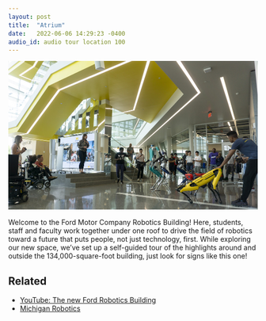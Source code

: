```yaml
---
layout: post
title:  "Atrium"
date:   2022-06-06 14:29:23 -0400
audio_id: audio tour location 100
---
```


<div class="audio-player">
   <!-- this is where the player will be injected -->
</div>

![Students and visitors show off robots around the atrium stage](/assets/images/100-robotics-atrium.jpg)

Welcome to the Ford Motor Company Robotics Building! Here, students, staff and faculty work together under one roof to drive the field of robotics toward a future that puts people, not just technology, first. While exploring our new space, we’ve set up a self-guided tour of the highlights around and outside the 134,000-square-foot building, just look for signs like this one!


## Related
* [YouTube: The new Ford Robotics Building](https://www.youtube.com/watch?v=Nckogu4XZ28)
* [Michigan Robotics](https://robotics.umich.edu)





<script type="text/javascript">

 const player = new Shikwasa({
   container: () => document.querySelector('.audio-player'),
   audio: {
     title: 'The Atrium',
     artist: 'Location 100',
     cover: '/assets/images/100-robotics-atrium.jpg',
     src: '/assets/audio/140-robot-garden.mp3',
   },
   // fixed: {
   //   type: 'static',
   // }
 })

 </script>
